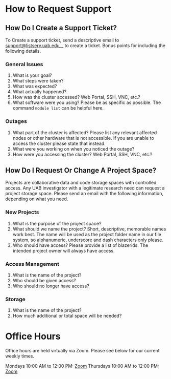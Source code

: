 # How to Request Support

## How Do I Create a Support Ticket?

To Create a support ticket, send a descriptive email to <span
class="title-ref">support@listserv.uab.edu</span>\_\_ to create a
ticket. Bonus points for including the following details.

### General Issues

1.  What is your goal?
2.  What steps were taken?
3.  What was expected?
4.  What actually happened?
5.  How was the cluster accessed? Web Portal, SSH, VNC, etc.?
6.  What software were you using? Please be as specific as possible. The
    command `module list` can be helpful here.

### Outages

1.  What part of the cluster is affected? Please list any relevant
    affected nodes or other hardware that is not accessible. If you are
    unable to access the cluster please state that instead.
2.  What were you working on when you noticed the outage?
3.  How were you accessing the cluster? Web Portal, SSH, VNC, etc.?

## How Do I Request Or Change A Project Space?

Projects are collaborative data and code storage spaces with controlled
access. Any UAB investigator with a legitimate research need can request
a project storage space. Please send an email with the following
information, depending on what you need.

### New Projects

1.  What is the purpose of the project space?
2.  What should we name the project? Short, descriptive, memorable names
    work best. The name will be used as the project folder name in our
    file system, so alphanumeric, underscore and dash characters only
    please.
3.  Who should have access? Please provide a list of blazerids. The
    intended project owner will always have access.

### Access Management

1.  What is the name of the project?
2.  Who should be given access?
3.  Who should no longer have access?

### Storage

1.  What is the name of the project?
2.  How much additional or total space will be needed?

# Office Hours

Office hours are held virtually via Zoom. Please see below for our
current weekly times.

Mondays 10:00 AM to 12:00 PM:
[Zoom](https://uab.zoom.us/j/84019898491?pwd=bWlYaldMWUoyY0lCcGhuT3dmZjZLQT09)
Thursdays 10:00 AM to 12:00 PM:
[Zoom](https://uab.zoom.us/j/96229651103?pwd=RmpsWG1NYkxjclgxTThXb1h2bVBndz09)
